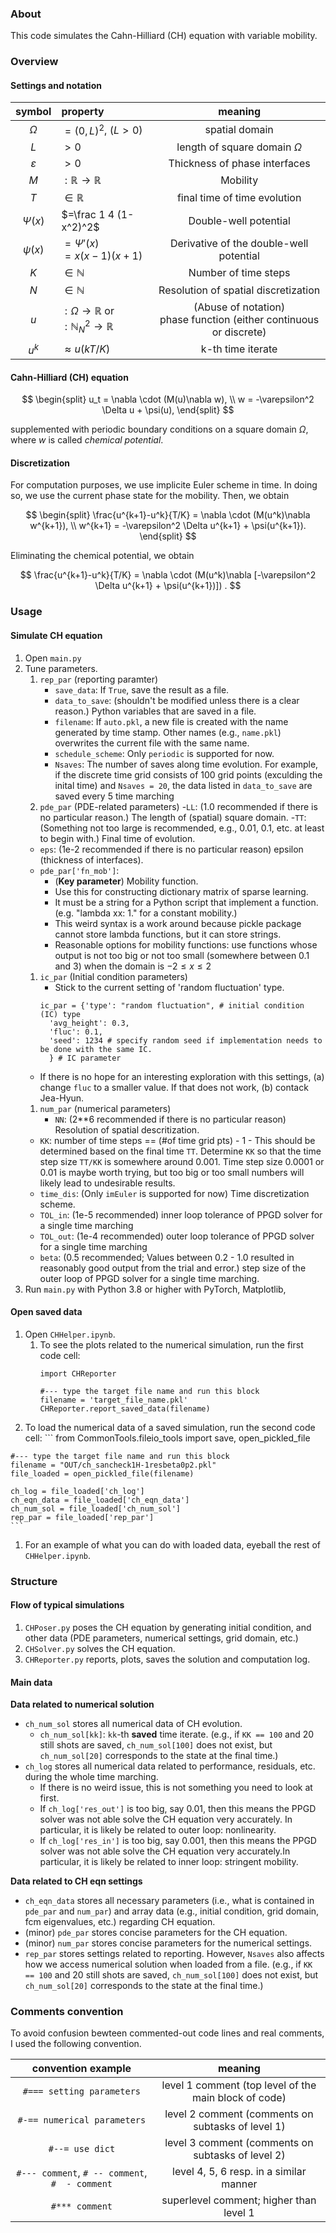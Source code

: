 ### About

This code simulates the Cahn-Hilliard (CH) equation with variable mobility. 

### Overview

#### Settings and notation

| symbol | property | meaning |
|:----:|:--- |:--:|
|$\Omega$| $=(0, L)^2$, ($L>0$) | spatial domain |
|$L$ | $>0$ | length of square domain $\Omega$|
|$\varepsilon$ | $>0$ | Thickness of phase interfaces|
|$M$ |$:\mathbb{R}\to\mathbb{R}$ | Mobility |
|$T$ | $\in\mathbb{R}$| final time of time evolution|
|$\Psi(x)$| $=\frac 1 4 (1-x^2)^2$ | Double-well potential|
|$\psi(x)$| $=\Psi'(x)$ <br> $=x(x-1)(x+1)$ | Derivative of the double-well potential|
|$K$ | $\in\mathbb{N}$| Number of time steps|
|$N$ | $\in\mathbb{N}$| Resolution of spatial discretization |
|$u$ | $:\Omega\to\mathbb{R}$ or <br> $:\mathbb{N}_N^2 \to \mathbb{R}$ | (Abuse of notation) <br> phase function (either continuous or discrete)
|$u^k$ | $\approx u(kT/K)$ | k-th time iterate|

#### Cahn-Hilliard (CH) equation 

$$ \begin{split}
u_t = \nabla \cdot (M(u)\nabla w),
\\
w = -\varepsilon^2 \Delta u + \psi(u),
  \end{split}
$$

supplemented with periodic boundary conditions on a square domain $\Omega$,  where $w$ is called *chemical potential*.

#### Discretization

For computation purposes, we use implicite Euler scheme in time. In doing so, we use the current phase state for the mobility. Then, we obtain

$$ \begin{split}
\frac{u^{k+1}-u^k}{T/K} = \nabla \cdot (M(u^k)\nabla w^{k+1}),
\\
w^{k+1} = -\varepsilon^2 \Delta u^{k+1} + \psi(u^{k+1}).
  \end{split}
$$

Eliminating the chemical potential, we obtain

$$
\frac{u^{k+1}-u^k}{T/K} = \nabla \cdot (M(u^k)\nabla [-\varepsilon^2 \Delta u^{k+1} + \psi(u^{k+1})])
.
$$


### Usage

#### Simulate CH equation

1. Open `main.py`
2. Tune parameters.
   1. `rep_par` (reporting paramter)
      - `save_data`: If `True`, save the result as a file.
      - `data_to_save`: (shouldn't be modified unless there is a clear reason.) Python variables that are saved in a file.
      - `filename`: If `auto.pkl`, a new file is created with the name generated by time stamp. Other names (e.g., `name.pkl`) overwrites the current file with the same name.
      - `schedule_scheme`: Only `periodic` is supported for now.
      - `Nsaves`: The number of saves along time evolution. For example, if the discrete time grid consists of 100 grid points (exculding the inital time) and `Nsaves = 20`, the data listed in `data_to_save` are saved every 5 time marching 
    2. `pde_par` (PDE-related parameters)
      -`LL`: (1.0 recommended if there is no particular reason.) The length of (spatial) square domain.
      -`TT`: (Something not too large is recommended, e.g., 0.01, 0.1, etc. at least to begin with.) Final time of evolution.
      - `eps`: (1e-2 recommended if there is no particular reason) epsilon (thickness of interfaces).
      - `pde_par['fn_mob']`: 
        - (**Key parameter**) Mobility function. 
        - Use this for constructing dictionary matrix of sparse learning.
        - It must be a string for a Python script that implement a function.(e.g. "lambda xx: 1." for a constant mobility.)
        - This weird syntax is a work around because pickle package cannot store lambda functions, but it can store strings.
        - Reasonable options for mobility functions: use functions whose output is not too big or not too small (somewhere between 0.1 and 3) when the domain is $-2 \le x \le 2$
    1. `ic_par` (Initial condition parameters)
       - Stick to the current setting of 'random fluctuation' type.
        ```
        ic_par = {'type': "random fluctuation", # initial condition (IC) type 
          'avg_height': 0.3, 
          'fluc': 0.1,
          'seed': 1234 # specify random seed if implementation needs to be done with the same IC.
          } # IC parameter
        ``` 
      - If there is no hope for an interesting exploration with this settings, (a) change `fluc` to a smaller value. If that does not work, (b) contack Jea-Hyun.
    1. `num_par` (numerical parameters) 
       - `NN`: (2**6 recommended if there is no particular reason) Resolution of spatial descritization.
      - `KK`: number of time steps == (#of time grid pts) - 1
            - This should be determined based on the final time `TT`. Determine `KK` so that the time step size `TT/KK` is somewhere around 0.001. Time step size 0.0001 or 0.01 is maybe worth trying, but too big or too small numbers will likely lead to undesirable results.
      - `time_dis`: (Only `imEuler` is supported for now) Time discretization scheme.
      - `TOL_in`: (1e-5 recommended) inner loop tolerance of PPGD solver for a single time marching
      - `TOL_out`: (1e-4 recommended) outer loop tolerance of PPGD solver for a single time marching
      - `beta`: (0.5 recommended; Values between 0.2 - 1.0 resulted in reasonably good output from the trial and error.) step size of the outer loop of PPGD solver for a single time marching.
3. Run `main.py` with Python 3.8 or higher with PyTorch, Matplotlib, 

#### Open saved data

1. Open `CHHelper.ipynb`.
   1. To see the plots related to the numerical simulation, run the first code cell:
      ```
      import CHReporter

      #--- type the target file name and run this block
      filename = 'target_file_name.pkl'
      CHReporter.report_saved_data(filename)
      ``` 
  1. To load the numerical data of a saved simulation, run the second code cell:
    ```
    from CommonTools.fileio_tools import save, open_pickled_file

    #--- type the target file name and run this block
    filename = "OUT/ch_sancheck1H-1resbeta0p2.pkl"
    file_loaded = open_pickled_file(filename)

    ch_log = file_loaded['ch_log'] 
    ch_eqn_data = file_loaded['ch_eqn_data'] 
    ch_num_sol = file_loaded['ch_num_sol'] 
    rep_par = file_loaded['rep_par']   
    ```
  1. For an example of what you can do with loaded data, eyeball the rest of `CHHelper.ipynb`.

### Structure

#### Flow of typical simulations
1. `CHPoser.py` poses the CH equation by generating initial condition, and other data (PDE parameters, numerical settings, grid domain, etc.)
2. `CHSolver.py` solves the CH equation.
3. `CHReporter.py` reports, plots, saves the solution and computation log. 

#### Main data

**Data related to numerical solution**

- `ch_num_sol` stores all numerical data of CH evolution.
  - `ch_num_sol[kk]`: `kk`-th **saved** time iterate. (e.g., if `KK == 100` and 20 still shots are saved, `ch_num_sol[100]` does not exist, but `ch_num_sol[20]` corresponds to the state at the final time.)
- `ch_log` stores all numerical data related to performance, residuals, etc. during the whole time marching. 
  - If there is no weird issue, this is not something you need to look at first.
  - If `ch_log['res_out']` is too big, say 0.01, then this means the PPGD solver was not able solve the CH equation very accurately. In particular, it is likely be related to outer loop: nonlinearity.
  - If `ch_log['res_in']` is too big, say 0.001, then this means the PPGD solver was not able solve the CH equation very accurately.In particular, it is likely be related to inner loop: stringent mobility.

**Data related to CH eqn settings**

- `ch_eqn_data` stores all necessary parameters (i.e., what is contained in `pde_par` and `num_par`) and array data (e.g., initial condition, grid domain, fcm eigenvalues, etc.) regarding CH equation. 
- (minor) `pde_par` stores concise parameters for the CH equation. 
- (minor) `num_par` stores concise parameters for the numerical settings.
- `rep_par` stores settings related to reporting. However, `Nsaves` also affects how we access numerical solution when loaded from a file. (e.g., if `KK == 100` and 20 still shots are saved, `ch_num_sol[100]` does not exist, but `ch_num_sol[20]` corresponds to the state at the final time.)

### Comments convention

To avoid confusion bewteen commented-out code lines and real comments, I used the following convention.

| convention example | meaning |
|:----:|:----:|
|`#=== setting parameters`| level 1 comment (top level of the main block of code) |
|`#-== numerical parameters` | level 2 comment (comments on subtasks of level 1) |
|`#--= use dict` | level 3 comment (comments on subtasks of level 2) |
|`#--- comment`, `# -- comment`, `#  - comment` | level 4, 5, 6 resp. in a similar manner|
|`#*** comment`| superlevel comment; higher than level 1 |

